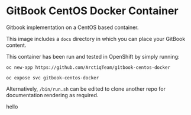 # GitBook CentOS Docker Container

Gitbook implementation on a CentOS based container. 

This image includes a `docs` directory in which you can place your 
GitBook content.

This container has been run and tested in OpenShift by simply running: 

```
oc new-app https://github.com/ArctiqTeam/gitbook-centos-docker
```
```
oc expose svc gitbook-centos-docker
```
Alternatively, `/bin/run.sh` can be edited to clone another repo for
documentation rendering as required.


hello
